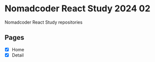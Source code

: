 # Nomadcoder React Study 2024 02

Nomadcoder React Study repositories

## Pages

- [x] Home
- [x] Detail
